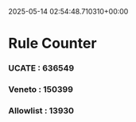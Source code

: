 2025-05-14 02:54:48.710310+00:00
# Rule Counter 
 ### UCATE : 636549

 ### Veneto : 150399

 ### Allowlist : 13930